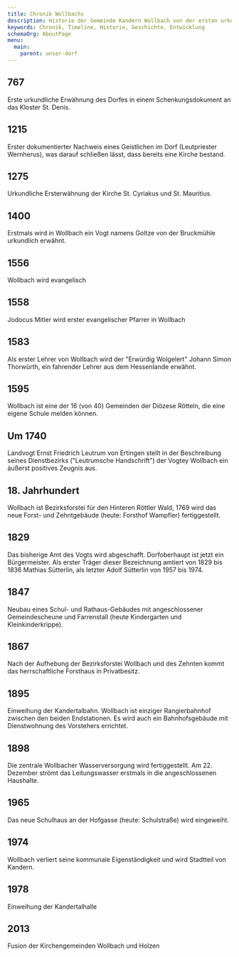 ```yaml
---
title: Chronik Wollbachs
description: Historie der Gemeinde Kandern Wollbach von der ersten urkundlichen Erwähnung bis heute
keywords: Chronik, Timeline, Historie, Geschichte, Entwicklung
schemaOrg: AboutPage
menu:
  main:
    parent: unser-dorf
---
```


## 767
Erste urkundliche Erwähnung des Dorfes in einem Schenkungsdokument an das Kloster St. Denis.

## 1215
Erster dokumentierter Nachweis eines Geistlichen im Dorf (Leutpriester Wernherus), was darauf schließen lässt, dass bereits eine Kirche bestand.

## 1275
Urkundliche Ersterwähnung der Kirche St. Cyriakus und St. Mauritius.

## 1400
Erstmals wird in Wollbach ein Vogt namens Goltze von der Bruckmühle urkundlich erwähnt.

## 1556
Wollbach wird evangelisch

## 1558
Jodocus Mitler wird erster evangelischer Pfarrer in Wollbach

## 1583
Als erster Lehrer von Wollbach wird der "Erwürdig Wolgelert" Johann Simon Thorwürth, ein fahrender Lehrer aus dem Hessenlande erwähnt.

## 1595
Wollbach ist eine der 16 (von 40) Gemeinden der Diözese Rötteln, die eine eigene Schule melden können.

## Um 1740
Landvogt Ernst Friedrich Leutrum von Ertingen stellt in der  Beschreibung seines Dienstbezirks ("Leutrumsche Handschrift") der Vogtey Wollbach ein äußerst positives Zeugnis aus. 

## 18\. Jahrhundert
Wollbach ist  Bezirksforstei für den Hinteren Röttler Wald, 1769 wird das neue Forst- und Zehntgebäude (heute: Forsthof Wampfler) fertiggestellt.  

## 1829
Das bisherige Amt des Vogts wird abgeschafft. Dorfoberhaupt ist jetzt ein Bürgermeister. Als erster Träger dieser Bezeichnung amtiert von 1829 bis 1836 Mathias Sütterlin, als letzter Adolf Sütterlin von 1957 bis 1974.

## 1847
Neubau eines Schul- und Rathaus-Gebäudes mit angeschlossener Gemeindescheune und Farrenstall (heute Kindergarten und Kleinkinderkrippe).  

## 1867
Nach der Aufhebung der Bezirksforstei Wollbach und des Zehnten kommt das herrschaftliche Forsthaus in Privatbesitz.

## 1895
Einweihung der Kandertalbahn. Wollbach ist einziger Rangierbahnhof zwischen den beiden Endstationen. Es wird auch ein Bahnhofsgebäude mit Dienstwohnung des Vorstehers errichtet.

## 1898
Die zentrale Wollbacher Wasserversorgung wird fertiggestellt. Am 22. Dezember strömt das Leitungswasser erstmals in die angeschlossenen Haushalte.   

## 1965
Das neue Schulhaus an der Hofgasse (heute: Schulstraße) wird eingeweiht.

## 1974
Wollbach verliert seine kommunale Eigenständigkeit und wird Stadtteil von Kandern.

## 1978
Einweihung der Kandertalhalle

## 2013
Fusion der Kirchengemeinden Wollbach und Holzen
